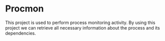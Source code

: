 # Procmon
This project is used to perform process monitoring activity. By using this project we can retrieve all necessary information about the process and its dependencies.
